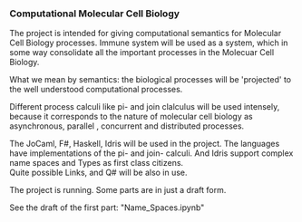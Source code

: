 ### Computational Molecular Cell Biology

The project is intended for giving computational semantics 
for Molecular Cell Biology processes. Immune system will be 
used as a system, which in some way consolidate all the important 
processes in the Molecuar Cell Biology. 

What we mean by semantics: the biological processes will be 
'projected' to the well understood computational processes. 

Different process calculi like pi- and join clalculus will be 
used intensely, because it corresponds to the nature of molecular cell biology as  
asynchronous, parallel , concurrent and distributed processes.

The JoCaml, F#, Haskell, Idris will be used in the project. The languages 
have implementations of the pi- and join- calculi. And Idris support 
complex name spaces and Types as first class citizens.  
Quite possible Links, and Q# will be also in use. 

The project is running. Some parts are in just a draft form. 

See the draft of the first part: "Name_Spaces.ipynb"  

